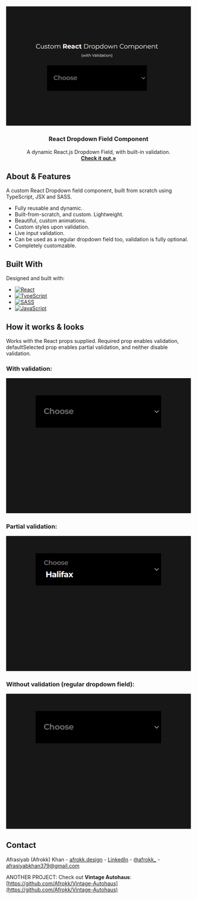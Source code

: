 <br />
<div align="center">
  <a href="https://github.com/Afrokk/Mini-WebDev-Projects/tree/main/React%20Dropdown%20Field%20(with%20Validation)">
    <img src="images/clip.jpg" alt="main">
  </a>
  <h3 align="center">React Dropdown Field Component</h3>

  <p align="center">  
  A dynamic React.js Dropdown Field, with built-in validation.
    <br />
    <a href="https://github.com/Afrokk/Mini-WebDev-Projects/tree/main/React%20Dropdown%20Field%20(with%20Validation)"><strong>Check it out.»</strong></a>
    <br />
  </p>
</div>

## About & Features

A custom React Dropdown field component, built from scratch using TypeScript, JSX and SASS. 
* Fully reusable and dynamic.
* Built-from-scratch, and custom. Lightweight. 
* Beautiful, custom animations. 
* Custom styles upon validation. 
* Live input validation.
* Can be used as a regular dropdown field too, validation is fully optional.
* Completely customzable.

## Built With

Designed and built with:

* [![React][React.com]][React-url]
* [![TypeScript][TypeScript.com]][TypeScript-url]
* [![SASS][SASS.com]][SASS-url]
* [![JavaScript][JavaScript.com]][JavaScript-url]

## How it works & looks
Works with the React props supplied. Required prop enables validation, defaultSelected prop enables partial validation, and neither disable validation.

### With validation:
<p align="center">
  <img src="images/dropdownVal.gif">
</p>

### Partial validation:
<p align="center">
  <img src="images/dropdownpVal.gif">
</p>

### Without validation (regular dropdown field):
<p align="center">
  <img src="images/dropdownnoVal.gif">
</p>

## Contact

Afrasiyab (Afrokk) Khan -  [afrokk.design](https://afrokk.design/home) - [LinkedIn](https://www.linkedin.com/in/afrasiyab-k/) - [@afrokk_](https://www.instagram.com/afrokk_/) - afrasiyabkhan379@gmail.com

ANOTHER PROJECT: Check out <strong>Vintage Autohaus</strong>: [https://github.com/Afrokk/Vintage-Autohaus](https://github.com/Afrokk/Vintage-Autohaus)

[product-screenshot]: images/clip.jpg
[React.com]: https://img.shields.io/badge/React-20232A?style=for-the-badge&logo=react&logoColor=61DAFB
[React-url]: https://reactjs.org/
[TypeScript.com]: https://img.shields.io/badge/TypeScript-007ACC?style=for-the-badge&logo=typescript&logoColor=white
[TypeScript-url]: https://www.typescriptlang.org/
[SASS.com]: https://img.shields.io/badge/Sass-CC6699?style=for-the-badge&logo=sass&logoColor=white
[SASS-url]: https://sass-lang.com/
[JavaScript.com]: https://img.shields.io/badge/JavaScript-323330?style=for-the-badge&logo=javascript&logoColor=F7DF1E
[JavaScript-url]: https://en.wikipedia.org/wiki/JSX_(JavaScript)
